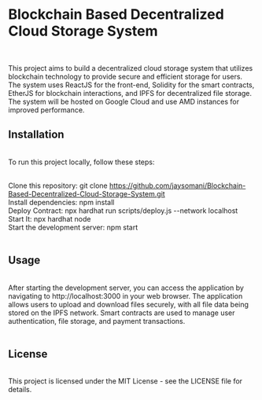 <h1> Blockchain Based Decentralized Cloud Storage System</h1><br>
<p>
This project aims to build a decentralized cloud storage system that utilizes blockchain technology to provide secure and efficient storage for users. The system uses ReactJS for the front-end, Solidity for the smart contracts, EtherJS for blockchain interactions, and IPFS for decentralized file storage. The system will be hosted on Google Cloud and use AMD instances for improved performance.
</p>
<h2>Installation</h2><br>
To run this project locally, follow these steps:<br>
<br>

Clone this repository: git clone https://github.com/jaysomani/Blockchain-Based-Decentralized-Cloud-Storage-System.git <br>
Install dependencies: npm install<br>
Deploy Contract: npx hardhat run scripts/deploy.js --network localhost <br>
Start It: npx hardhat node <br>
Start the development server: npm start <br>
<br>
<h2>Usage</h2><br>
After starting the development server, you can access the application by navigating to http://localhost:3000 in your web browser. The application allows users to upload and download files securely, with all file data being stored on the IPFS network. Smart contracts are used to manage user authentication, file storage, and payment transactions.
<br>
<br>

<h2>License</h2><br>
This project is licensed under the MIT License - see the LICENSE file for details.<br>
